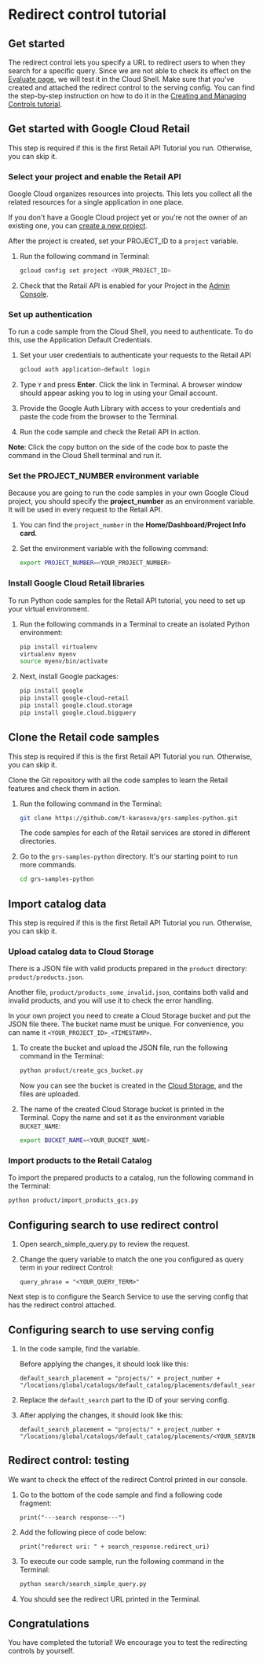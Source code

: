# Redirect control tutorial

## Get started

The redirect control lets you specify a URL to redirect users to when they search for a specific query.
Since we are not able to check its effect on the [Evaluate page](https://console.cloud.google.com/ai/retail/catalogs/default_catalog/evaluate), we will test it in the Cloud Shell. Make sure that you've created and attached the redirect control to the serving config. You can find the step-by-step instruction on how to do it in the [Creating and Managing Controls tutorial](https://cloud.google.com/retail/docs/manage-controls).


<walkthrough-tutorial-duration duration="7"></walkthrough-tutorial-duration>

## Get started with Google Cloud Retail

This step is required if this is the first Retail API Tutorial you run.
Otherwise, you can skip it.

### Select your project and enable the Retail API

Google Cloud organizes resources into projects. This lets you
collect all the related resources for a single application in one place.

If you don't have a Google Cloud project yet or you're not the owner of an existing one, you can
[create a new project](https://console.cloud.google.com/projectcreate).

After the project is created, set your PROJECT_ID to a ```project``` variable.
1. Run the following command in Terminal:
    ```bash
    gcloud config set project <YOUR_PROJECT_ID>
    ```

1. Check that the Retail API is enabled for your Project in the [Admin Console](https://console.cloud.google.com/ai/retail/).

### Set up authentication

To run a code sample from the Cloud Shell, you need to authenticate. To do this, use the Application Default Credentials.

1. Set your user credentials to authenticate your requests to the Retail API

    ```bash
    gcloud auth application-default login
    ```

1. Type `Y` and press **Enter**. Click the link in Terminal. A browser window should appear asking you to log in using your Gmail account.

1. Provide the Google Auth Library with access to your credentials and paste the code from the browser to the Terminal.

1. Run the code sample and check the Retail API in action.

**Note**: Click the copy button on the side of the code box to paste the command in the Cloud Shell terminal and run it.

### Set the PROJECT_NUMBER environment variable

Because you are going to run the code samples in your own Google Cloud project, you should specify the **project_number** as an environment variable. It will be used in every request to the Retail API.

1. You can find the ```project_number``` in the **Home/Dashboard/Project Info card**.

1. Set the environment variable with the following command:
    ```bash
    export PROJECT_NUMBER=<YOUR_PROJECT_NUMBER>
    ```

### Install Google Cloud Retail libraries

To run Python code samples for the Retail API tutorial, you need to set up your virtual environment.

1. Run the following commands in a Terminal to create an isolated Python environment:
    ```bash
    pip install virtualenv
    virtualenv myenv
    source myenv/bin/activate
    ```
1. Next, install Google packages:
    ```bash
    pip install google
    pip install google-cloud-retail
    pip install google.cloud.storage
    pip install google.cloud.bigquery

    ```

## Clone the Retail code samples

This step is required if this is the first Retail API Tutorial you run.
Otherwise, you can skip it.

Clone the Git repository with all the code samples to learn the Retail features and check them in action.

<!-- TODO(ianan): change the repository link -->
1. Run the following command in the Terminal:
    ```bash
    git clone https://github.com/t-karasova/grs-samples-python.git
    ```

    The code samples for each of the Retail services are stored in different directories.

1. Go to the ```grs-samples-python``` directory. It's our starting point to run more commands.
    ```bash
    cd grs-samples-python
    ```

## Import catalog data

This step is required if this is the first Retail API Tutorial you run.
Otherwise, you can skip it.

### Upload catalog data to Cloud Storage

There is a JSON file with valid products prepared in the `product` directory:
`product/products.json`.

Another file, `product/products_some_invalid.json`, contains both valid and invalid products, and you will use it to check the error handling.

In your own project you need to create a Cloud Storage bucket and put the JSON file there.
The bucket name must be unique. For convenience, you can name it `<YOUR_PROJECT_ID>_<TIMESTAMP>`.

1. To create the bucket and upload the JSON file, run the following command in the Terminal:

    ```bash
    python product/create_gcs_bucket.py
    ```

    Now you can see the bucket is created in the [Cloud Storage](https://console.cloud.google.com/storage/browser), and the files are uploaded.

1. The name of the created Cloud Storage bucket is printed in the Terminal. Copy the name and set it as the environment variable `BUCKET_NAME`:

    ```bash
    export BUCKET_NAME=<YOUR_BUCKET_NAME>
    ```

### Import products to the Retail Catalog

To import the prepared products to a catalog, run the following command in the Terminal:

```bash
python product/import_products_gcs.py
```

## Configuring search to use redirect control

1. Open
<walkthrough-editor-select-regex filePath="cloudshell_open/grs-samples-python/search/search_simple_query.py" regex="TRY DIFFERENT QUERY PHRASES HERE">search_simple_query.py</walkthrough-editor-select-regex> to review the request.

1. Change the query variable to match the one you configured as query term in your redirect Control:

    ```query_phrase = "<YOUR_QUERY_TERM>"```

Next step is to configure the Search Service to use the serving config that has the redirect control attached.

## Configuring search to use serving config

1. In the code sample, find the <walkthrough-editor-select-regex filePath="cloudshell_open/grs-samples-python/search/search_simple_query.py" regex="default_search_placement">variable</walkthrough-editor-select-regex>.

    Before applying the changes, it should look like this:

    ```
    default_search_placement = "projects/" + project_number + "/locations/global/catalogs/default_catalog/placements/default_search"
    ```

1. Replace the `default_search` part to the ID of your serving config.

1. After applying the changes, it should look like this:

    ```
    default_search_placement = "projects/" + project_number + "/locations/global/catalogs/default_catalog/placements/<YOUR_SERVING_CONFIG_ID>"
    ```

## Redirect control: testing

We want to check the effect of the redirect Control printed in our console.

1. Go to the bottom of the code sample and find a following code fragment:

    ```
    print("---search response---")
    ```

1. Add the following piece of code below:

    ```
    print("redurect uri: " + search_response.redirect_uri)
    ```

1. To execute our code sample, run the following command in the Terminal:
    ```bash
    python search/search_simple_query.py
    ```
1. You should see the redirect URL printed in the Terminal.

## Congratulations

<walkthrough-conclusion-trophy></walkthrough-conclusion-trophy>

You have completed the tutorial! We encourage you to test the redirecting controls by yourself.

<walkthrough-inline-feedback></walkthrough-inline-feedback>
